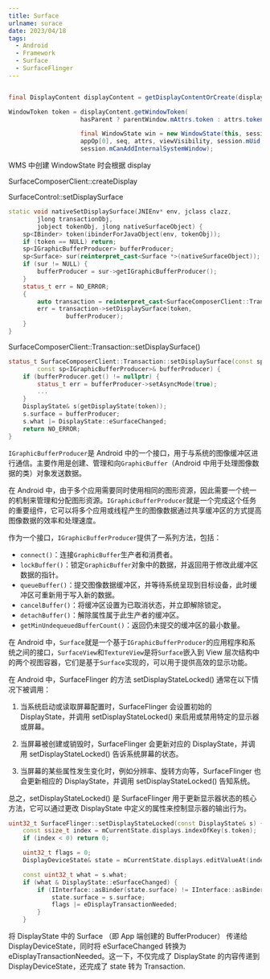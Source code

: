 ```yaml
---
title: Surface
urlname: surace
date: 2023/04/18
tags:
  - Android
  - Framework
  - Surface
  - SurfaceFlinger
---
```


```java

final DisplayContent displayContent = getDisplayContentOrCreate(displayId, attrs.token);

WindowToken token = displayContent.getWindowToken(
                    hasParent ? parentWindow.mAttrs.token : attrs.token);

                    final WindowState win = new WindowState(this, session, client, token, parentWindow,
                    appOp[0], seq, attrs, viewVisibility, session.mUid,
                    session.mCanAddInternalSystemWindow);
```

WMS 中创建 WindowState 时会根据 display

SurfaceComposerClient::createDisplay

SurfaceControl::setDisplaySurface

```c++
static void nativeSetDisplaySurface(JNIEnv* env, jclass clazz,
        jlong transactionObj,
        jobject tokenObj, jlong nativeSurfaceObject) {
    sp<IBinder> token(ibinderForJavaObject(env, tokenObj));
    if (token == NULL) return;
    sp<IGraphicBufferProducer> bufferProducer;
    sp<Surface> sur(reinterpret_cast<Surface *>(nativeSurfaceObject));
    if (sur != NULL) {
        bufferProducer = sur->getIGraphicBufferProducer();
    }
    status_t err = NO_ERROR;
    {
        auto transaction = reinterpret_cast<SurfaceComposerClient::Transaction*>(transactionObj);
        err = transaction->setDisplaySurface(token,
                bufferProducer);
    }
}
```

SurfaceComposerClient::Transaction::setDisplaySurface()

```c++
status_t SurfaceComposerClient::Transaction::setDisplaySurface(const sp<IBinder>& token,
        const sp<IGraphicBufferProducer>& bufferProducer) {
    if (bufferProducer.get() != nullptr) {
        status_t err = bufferProducer->setAsyncMode(true);
        ...
    }
    DisplayState& s(getDisplayState(token));
    s.surface = bufferProducer;
    s.what |= DisplayState::eSurfaceChanged;
    return NO_ERROR;
}
```

`IGraphicBufferProducer`是 Android 中的一个接口，用于与系统的图像缓冲区进行通信。主要作用是创建、管理和向`GraphicBuffer`（Android 中用于处理图像数据的类）对象发送数据。

在 Android 中，由于多个应用需要同时使用相同的图形资源，因此需要一个统一的机制来管理和分配图形资源。`IGraphicBufferProducer`就是一个完成这个任务的重要组件，它可以将多个应用或线程产生的图像数据通过共享缓冲区的方式提高图像数据的效率和处理速度。

作为一个接口，`IGraphicBufferProducer`提供了一系列方法，包括：

- `connect()`：连接`GraphicBuffer`生产者和消费者。
- `lockBuffer()`：锁定`GraphicBuffer`对象中的数据，并返回用于修改此缓冲区数据的指针。
- `queueBuffer()`：提交图像数据缓冲区，并等待系统呈现到目标设备，此时缓冲区可重新用于写入新的数据。
- `cancelBuffer()`：将缓冲区设置为已取消状态，并立即解除锁定。
- `detachBuffer()`：解除属性属于此生产者的缓冲区。
- `getMinUndequeuedBufferCount()`：返回仍未提交的缓冲区的最小数量。

在 Android 中，`Surface`就是一个基于`IGraphicBufferProducer`的应用程序和系统之间的接口，`SurfaceView`和`TextureView`是将`Surface`嵌入到 View 层次结构中的两个视图容器，它们是基于`Surface`实现的，可以用于提供高效的显示功能。

在 Android 中，SurfaceFlinger 的方法 setDisplayStateLocked() 通常在以下情况下被调用：

1. 当系统启动或读取屏幕配置时，SurfaceFlinger 会设置初始的 DisplayState，并调用 setDisplayStateLocked() 来启用或禁用特定的显示器或屏幕。

2. 当屏幕被创建或销毁时，SurfaceFlinger 会更新对应的 DisplayState，并调用 setDisplayStateLocked() 告诉系统屏幕的状态。

3. 当屏幕的某些属性发生变化时，例如分辨率、旋转方向等，SurfaceFlinger 也会更新相应的 DisplayState，并调用 setDisplayStateLocked() 告知系统。

总之，setDisplayStateLocked() 是 SurfaceFlinger 用于更新显示器状态的核心方法，它可以通过更改 DisplayState 中定义的属性来控制显示器的输出行为。

```c++
uint32_t SurfaceFlinger::setDisplayStateLocked(const DisplayState& s) {
    const ssize_t index = mCurrentState.displays.indexOfKey(s.token);
    if (index < 0) return 0;

    uint32_t flags = 0;
    DisplayDeviceState& state = mCurrentState.displays.editValueAt(index);

    const uint32_t what = s.what;
    if (what & DisplayState::eSurfaceChanged) {
        if (IInterface::asBinder(state.surface) != IInterface::asBinder(s.surface)) {
            state.surface = s.surface;
            flags |= eDisplayTransactionNeeded;
        }
    }
```

将 DisplayState 中的 Surface （即 App 端创建的 BufferProducer） 传递给 DisplayDeviceState，同时将 eSurfaceChanged 转换为 eDisplayTransactionNeeded。这一下，不仅完成了 DisplayState 的内容传递到 DisplayDeviceState，还完成了 state 转为 Transaction.